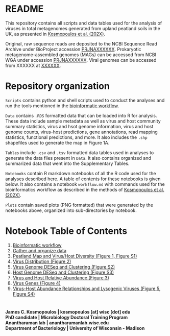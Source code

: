# README
This repository contains all scripts and data tables used for the analysis of viruses in total metagenomes generated from upland peatland soils in the UK, as presented in [Kosmopoulos et al. (202X)]().

Original, raw sequence reads are deposited to the NCBI Sequence Read Archive under BioProject accession [PRJNAXXXXXX](). Prokaryotic metagenome-assembled genomes (MAGs) can be accessed from NCBI WGA under accession [PRJNAXXXXXX](). Viral genomes can be accessed from XXXXXX at [XXXXXX]().

# Repository organization
`Scripts` contains python and shell scripts used to conduct the analyses and run the tools mentioned in the [bioinformatic workflow](https://github.com/AnantharamanLab/UKPeatlandViruses/blob/main/workflow.md).

`Data` contains `.RDS` formatted data that can be loaded into R for analysis. These data include sample metadata as well as virus and host community summary statistics, virus and hsot genome information, virus and host genome counts, virus-host predictions, gene annotations, read mapping statistics, functional predictions, and more. It also includes the `.shp` shapefiles used to generate the map in Figure 1A.

`Tables` include `.csv` and `.tsv` formatted data tables used in analyses to generate the data files present in `Data`. It also contains organized and summarized data that went into the Supplementary Tables.

`Notebooks` contain R markdown notebooks of all the R code used for the analyses described here. A table of contents for these notebooks is given below. It also contains a notebook `workflow.md` with commands used for the bioinformatics workflow as described in the methods of [Kosmopoulos et al. (202X)]().

`Plots` contain saved plots (PNG formatted) that were generated by the notebooks above, organized into sub-directories by notebook.

# Notebook Table of Contents
1. [Bioinformatic workflow](https://github.com/AnantharamanLab/UKPeatlandViruses/blob/main/workflow.ipynb)
2. [Gather and organize data](https://github.com/AnantharamanLab/UKPeatlandViruses/blob/main/Notebooks/data.md)
3. [Peatland Map and Virus/Host Diversity (Figure 1, Figure S1)](https://github.com/AnantharamanLab/UKPeatlandViruses/blob/main/Notebooks/diversity.md)
4. [Virus Distribution (Figure 2)](https://github.com/AnantharamanLab/UKPeatlandViruses/blob/main/Notebooks/virus_distribution.md)
5. [Virus Genome DESeq and Clustering (Figure S2)](https://github.com/AnantharamanLab/UKPeatlandViruses/blob/main/Notebooks/virus_deseq.md)
6. [Host Genome DESeq and Clustering (Figure S3)](https://github.com/AnantharamanLab/UKPeatlandViruses/blob/main/Notebooks/host_deseq.md)
7. [Virus and Host Relative Abundance (Figure 3)](https://github.com/AnantharamanLab/UKPeatlandViruses/blob/main/Notebooks/virus_host.md)
8. [Virus Genes (Figure 4)](https://github.com/AnantharamanLab/UKPeatlandViruses/blob/main/Notebooks/virus_genes.md)
9. [Virus-Host Abundance Relationships and Lysogenic Viruses (Figure 5, Figure S4)](https://github.com/AnantharamanLab/UKPeatlandViruses/blob/main/Notebooks/virus_replication.md)

# 
**James C. Kosmopoulos | kosmopoulos \[at\] wisc \[dot\] edu**<br>
**PhD candidate | Microbiology Doctoral Training Program**<br>
**Anantharaman lab | anantharamanlab.wisc.edu**<br>
**Department of Bacteriology | University of Wisconsin - Madison**
